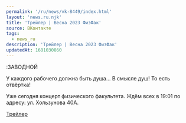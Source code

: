 ```yaml
---
permalink: '/ru/news/vk-8449/index.html'
layout: 'news.ru.njk'
title: 'Трейлер | Весна 2023 ФизФак'
source: ВКонтакте
tags:
  - news_ru
description: 'Трейлер | Весна 2023 ФизФак'
updatedAt: 1681030860
---
```

:ЗАВОДНОЙ

У каждого рабочего должна быть душа...
В смысле душ!
То есть отвёртка!

Уже сегодня концерт физического факультета. Ждём всех в 19:01 по адресу: ул. Хользунова 40А.

[Трейлер](https://vk.com/video139073877_456239863)
